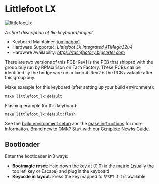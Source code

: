 # Littlefoot LX

![littlefoot_lx](https://i.imgur.com/0WhgT5yh.jpeg)

*A short description of the keyboard/project*

* Keyboard Maintainer: [tominabox1](https://github.com/tominabox1)
* Hardware Supported: *Littlefoot LX integrated ATMega32u4*
* Hardware Availability: *https://tachfactory.bigcartel.com*

There are two versions of this PCB:
    Rev1 is the PCB that shipped with the group buy run by RPMorrison on Tach Factory. These PCBs can be identified by the bodge wire on column 4.
    Rev2 is the PCB available after this group buy.

Make example for this keyboard (after setting up your build environment):

    make littlefoot_lx:default

Flashing example for this keyboard:

    make littlefoot_lx:default:flash

See the [build environment setup](https://docs.qmk.fm/#/getting_started_build_tools) and the [make instructions](https://docs.qmk.fm/#/getting_started_make_guide) for more information. Brand new to QMK? Start with our [Complete Newbs Guide](https://docs.qmk.fm/#/newbs).

## Bootloader

Enter the bootloader in 3 ways:

* **Bootmagic reset**: Hold down the key at (0,0) in the matrix (usually the top left key or Escape) and plug in the keyboard
* **Keycode in layout**: Press the key mapped to `RESET` if it is available
